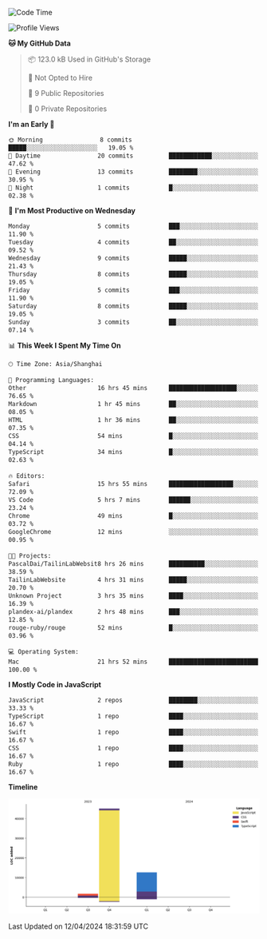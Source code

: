 <!--
**PascalDai/PascalDai** is a ✨ _special_ ✨ repository because its `README.md` (this file) appears on your GitHub profile.

Here are some ideas to get you started:

- 🔭 I’m currently working on ...
- 🌱 I’m currently learning ...
- 👯 I’m looking to collaborate on ...
- 🤔 I’m looking for help with ...
- 💬 Ask me about ...
- 📫 How to reach me: ...
- 😄 Pronouns: ...
- ⚡ Fun fact: ...
-->

<!--START_SECTION:waka-->
![Code Time](http://img.shields.io/badge/Code%20Time-339%20hrs%2027%20mins-blue)

![Profile Views](http://img.shields.io/badge/Profile%20Views-0-blue)

**🐱 My GitHub Data** 

> 📦 123.0 kB Used in GitHub's Storage 
 > 
> 🚫 Not Opted to Hire
 > 
> 📜 9 Public Repositories 
 > 
> 🔑 0 Private Repositories 
 > 
**I'm an Early 🐤** 

```text
🌞 Morning                8 commits           █████░░░░░░░░░░░░░░░░░░░░   19.05 % 
🌆 Daytime                20 commits          ████████████░░░░░░░░░░░░░   47.62 % 
🌃 Evening                13 commits          ████████░░░░░░░░░░░░░░░░░   30.95 % 
🌙 Night                  1 commits           █░░░░░░░░░░░░░░░░░░░░░░░░   02.38 % 
```
📅 **I'm Most Productive on Wednesday** 

```text
Monday                   5 commits           ███░░░░░░░░░░░░░░░░░░░░░░   11.90 % 
Tuesday                  4 commits           ██░░░░░░░░░░░░░░░░░░░░░░░   09.52 % 
Wednesday                9 commits           █████░░░░░░░░░░░░░░░░░░░░   21.43 % 
Thursday                 8 commits           █████░░░░░░░░░░░░░░░░░░░░   19.05 % 
Friday                   5 commits           ███░░░░░░░░░░░░░░░░░░░░░░   11.90 % 
Saturday                 8 commits           █████░░░░░░░░░░░░░░░░░░░░   19.05 % 
Sunday                   3 commits           ██░░░░░░░░░░░░░░░░░░░░░░░   07.14 % 
```


📊 **This Week I Spent My Time On** 

```text
🕑︎ Time Zone: Asia/Shanghai

💬 Programming Languages: 
Other                    16 hrs 45 mins      ███████████████████░░░░░░   76.65 % 
Markdown                 1 hr 45 mins        ██░░░░░░░░░░░░░░░░░░░░░░░   08.05 % 
HTML                     1 hr 36 mins        ██░░░░░░░░░░░░░░░░░░░░░░░   07.35 % 
CSS                      54 mins             █░░░░░░░░░░░░░░░░░░░░░░░░   04.14 % 
TypeScript               34 mins             █░░░░░░░░░░░░░░░░░░░░░░░░   02.63 % 

🔥 Editors: 
Safari                   15 hrs 55 mins      ██████████████████░░░░░░░   72.09 % 
VS Code                  5 hrs 7 mins        ██████░░░░░░░░░░░░░░░░░░░   23.24 % 
Chrome                   49 mins             █░░░░░░░░░░░░░░░░░░░░░░░░   03.72 % 
GoogleChrome             12 mins             ░░░░░░░░░░░░░░░░░░░░░░░░░   00.95 % 

🐱‍💻 Projects: 
PascalDai/TailinLabWebsit8 hrs 26 mins       ██████████░░░░░░░░░░░░░░░   38.59 % 
TailinLabWebsite         4 hrs 31 mins       █████░░░░░░░░░░░░░░░░░░░░   20.70 % 
Unknown Project          3 hrs 35 mins       ████░░░░░░░░░░░░░░░░░░░░░   16.39 % 
plandex-ai/plandex       2 hrs 48 mins       ███░░░░░░░░░░░░░░░░░░░░░░   12.85 % 
rouge-ruby/rouge         52 mins             █░░░░░░░░░░░░░░░░░░░░░░░░   03.96 % 

💻 Operating System: 
Mac                      21 hrs 52 mins      █████████████████████████   100.00 % 
```

**I Mostly Code in JavaScript** 

```text
JavaScript               2 repos             ████████░░░░░░░░░░░░░░░░░   33.33 % 
TypeScript               1 repo              ████░░░░░░░░░░░░░░░░░░░░░   16.67 % 
Swift                    1 repo              ████░░░░░░░░░░░░░░░░░░░░░   16.67 % 
CSS                      1 repo              ████░░░░░░░░░░░░░░░░░░░░░   16.67 % 
Ruby                     1 repo              ████░░░░░░░░░░░░░░░░░░░░░   16.67 % 
```



**Timeline**

![Lines of Code chart](https://raw.githubusercontent.com/PascalDai/PascalDai/main/assets/bar_graph.png)


 Last Updated on 12/04/2024 18:31:59 UTC
<!--END_SECTION:waka-->
